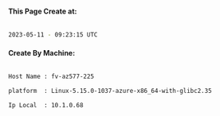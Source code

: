 
   
#### This Page Create at:

```bash

2023-05-11 - 09:23:15 UTC

```

#### Create By Machine:

```bash

Host Name : fv-az577-225

platform  : Linux-5.15.0-1037-azure-x86_64-with-glibc2.35

Ip Local  : 10.1.0.68

```

